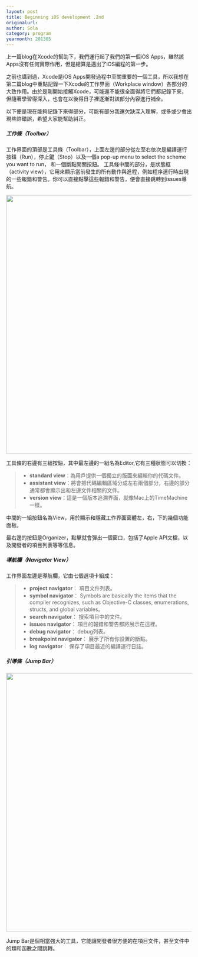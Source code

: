 ```yaml
---
layout: post
title: Beginning iOS development .2nd
originalurl:
author: Sola
category: program
yearmonth: 201305
---
```


<div id="chinese" class="blog-main-content" style="display:block;">
<p>上一篇blog在Xcode的幫助下，我們運行起了我們的第一個iOS Apps，雖然該Apps沒有任何實際作用，但是總算是邁出了iOS編程的第一步。</p>

<p>之前也講到過，Xcode是iOS Apps開發過程中至關重要的一個工具，所以我想在第二篇blog中重點記錄一下Xcode的工作界面（Workplace window）各部分的大致作用。由於是剛開始接觸Xcode，可能還不能很全面得將它們都記錄下來，但隨著學習得深入，也會在以後得日子裡逐漸對該部分內容進行補全。</p>

<p>以下便是現在能夠記錄下來得部分，可能有部分我還欠缺深入理解，或多或少會出現些許錯誤，希望大家能幫助糾正。</p>

<h5>工作條（Toolbar）</h5>

<p>工作界面的頂部是工具條（Toolbar），上面左邊的部分從左至右依次是編譯運行按鈕（Run），停止鍵（Stop）以及一個a pop-up menu to select the scheme you want to run，
和一個斷點開關按鈕。
工具條中間的部分，是狀態框（activity view），它用來顯示當前發生的所有動作與進程，例如程序運行時出現的一些報錯和警告。你可以直接點擊這些報錯和警告，便會直接跳轉到issues導航。</p>

<img class="post-img" src="{{ site.baseurl }}/assets/img/blog/2-1.png" style="width:700px;">

<p>工具條的右邊有三組按鈕，其中最左邊的一組名為Editor,它有三種狀態可以切換：</p>

<blockquote>
<ul>
<li><strong>standard view</strong>：為用戶提供一個獨立的版面來編輯你的代碼文件。</li>
<li><strong>assistant view</strong>：將會把代碼編輯區域分成左右兩個部分，右邊的部分通常都會顯示出和左邊文件相關的文件。</li>
<li><strong>version view</strong>：這是一個版本追溯界面，就像Mac上的TimeMachine一樣。</li>
</ul>
</blockquote>

<p>中間的一組按鈕名為View，用於顯示和隱藏工作界面窗體左，右，下的幾個功能面板。</p>

<p>最右邊的按鈕是Organizer，點擊就會彈出一個窗口，包括了Apple API文檔，以及開發者的項目列表等等信息。</p>

<h5>導航欄（Navigator View）</h5>

<p>工作界面左邊是導航欄，它由七個選項卡組成：</p>

<blockquote>
<ul>
<li><strong>project navigator</strong>：  項目文件列表。</li>
<li><strong>symbol navigator</strong>：  Symbols are basically the items that the compiler recognizes, such as Objective-C classes, enumerations, structs, and global variables。</li>
<li><strong>search navigator</strong>：  搜索項目中的文件。</li>
<li><strong>issues navigator</strong>：  項目的報錯和警告都將展示在這裡。</li>
<li><strong>debug navigator</strong>：  debug列表。</li>
<li><strong>breakpoint navigator</strong>：  展示了所有你設置的斷點。</li>
<li><strong>log navigator</strong>：  保存了項目最近的編譯運行日誌。</li>
</ul>
</blockquote>

<h5>引導條（Jump Bar）</h5>

<img class="post-img" src="{{ site.baseurl }}/assets/img/blog/2-2.png" style="width:700px;">

<p>Jump Bar是個相當強大的工具，它能讓開發者很方便的在項目文件，甚至文件中的類和函數之間跳轉。</p>
</div>

